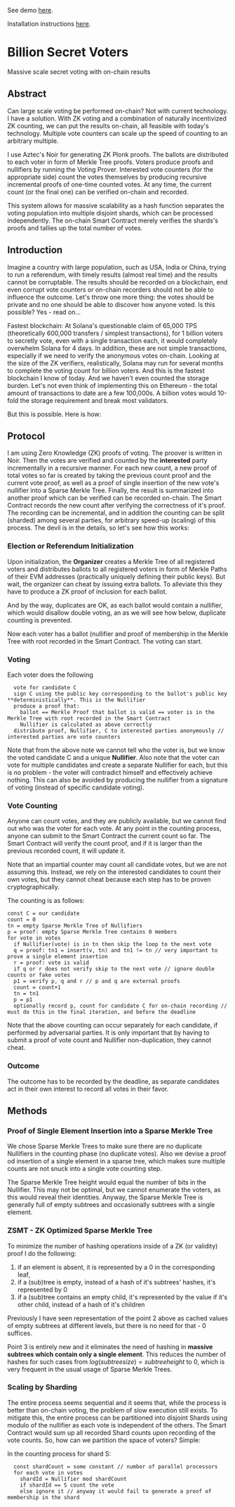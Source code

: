 See demo [here](./demo/README.md).

Installation instructions [here](./HOWTO.md).

# Billion Secret Voters
Massive scale secret voting with on-chain results

## Abstract

Can large scale voting be performed on-chain? Not with current technology. I have a solution. With ZK voting and a combination of naturally incentivized ZK counting, we can put the results on-chain, all feasible with 
today's technology. Multiple vote counters can scale up the speed of counting to an arbitrary multiple.

I use Aztec's Noir for generating ZK Plonk proofs. The ballots are distributed to each voter in form of Merkle Tree proofs. Voters produce proofs and nullifiers by running the Voting Prover. Interested vote counters 
(for the appropriate side) count the votes themselves by producing recursive incremental proofs of one-time counted votes. At any time, the current count (or the final one) can be verified on-chain and recorded.

This system allows for massive scalability as a hash function separates the voting population into multiple disjoint shards, which can be processed independently. The on-chain Smart Contract merely verifies the shards's proofs and tallies up the total number of votes.

## Introduction

Imagine a country with large population, such as USA, India or China, trying to run a referendum, with timely results (almost real time) and the results cannot be corruptable. The results should be recorded on a 
blockchain, end even corrupt vote counters or on-chain recorders should not be able to influence the outcome. Let's throw one more thing: the votes should be private and no one should be able to discover how anyone 
voted. Is this possible? Yes - read on...

Fastest blockchain: At Solana's questionable claim of 65,000 TPS (theoretically 600,000 transfers / simplest transactions), for 1 billion voters to secretly vote, even with a single transaction each, it would completely
overwhelm Solana for 4 days. In addition, these are not simple transactions, especially if we need to verify the anonymous votes on-chain. Looking at the size of the ZK verifiers, realistically, Solana may run for 
several months to complete the voting count for billion voters. And this is the fastest blockchain I know of today. And we haven't even counted the storage burden. Let's not even think of implementing this on Ethereum -
the total amount of transactions to date are a few 100,000s. A billion votes would 10-fold the storage requirement and break most validators.

But this is possible. Here is how:

## Protocol

I am using Zero Knowledge (ZK) proofs of voting. The proover is written in Noir. Then the votes are verified and counted by the **interested** party incrementally in a recursive manner. For each new count, a new proof of total votes so far is created by taking the previous count proof and the current vote proof, as well as a proof of single insertion of the new vote's nullifier into a Sparse Merkle Tree. Finally, the result is summarized into another proof which can be verified can be recorded on-chain. The Smart Contract records the new count after verifying the correctness of it's proof. The recording can be incremental, and in addition the counting can be split (sharded) among several parties, for arbitrary speed-up (scaling) of this process. The devil is in the details, so let's see how this works:

### Election or Referendum Initialization

Upon initialization, the **Organizer** creates a Merkle Tree of all registered voters and distributes ballots to all registered voters in form of Merkle Paths of their EVM addresses (practically uniquely defining their public keys).
But wait, the organizer can cheat by issuing extra ballots. To alleviate this they
have to produce a ZK proof of inclusion for each ballot.

And by the way, duplicates are OK, as each ballot would contain a nullifier, which would disallow double voting, an as we will see how below,
duplicate counting is prevented.

Now each voter has a ballot (nullifier and proof of membership in the Merkle Tree with root recorded in the Smart Contract. The voting can start.

### Voting

Each voter does the following
```
  vote for candidate C
  sign C using the public key corresponding to the ballot's public key **deterministically**. This is the Nullifier
  produce a proof that:
    ballot == Merkle Proof that ballot is valid == voter is in the Merkle Tree with root recorded in the Smart Contract
    Nullifier is calculated as above correctly
  distribute proof, Nullifier, C to interested parties anonymously // interested parties are vote counters
```

Note that from the above note we cannot tell who the voter is, but we know the voted candidate C and a unique **Nullifier**.
Also note that the voter can vote for multiple candidates and create a separate Nullifier for each, but this is no problem - the voter
will contradict himself and effectively achieve nothing. This can also be avoided by producing the nullifier from a signature of
voting (instead of specific candidate voting).

### Vote Counting

Anyone can count votes, and they are publicly available, but we cannot find out who was the voter for each vote.
At any point in the counting process, anyone can submit to the Smart Contract the current count so far.
The Smart Contract will verify the count proof, and if it is larger than the previous recorded count, it will update it.

Note that an impartial counter may count all candidate votes, but we are not assuming this.
Instead, we rely on the interested candidates to count their own votes, but they cannot cheat because each step has to
be proven cryptographically.

The counting is as follows:
```
const C = our candidate
count = 0
tn = empty Sparse Merkle Tree of Nullifiers
p = proof: empty Sparse Merkle Tree contains 0 members
for vote in votes
  if Nullifier(vote) is in tn then skip the loop to the next vote
  q = proof: tn1 = insert(v, tn) and tn1 != tn // very important to prove a single element insertion
  r = proof: vote is valid
  if q or r does not verify skip to the next vote // ignore double counts or fake votes
  p1 = verify p, q and r // p and q are external proofs
  count = count+1
  tn = tn1
  p = p1
  optionally record p, count for candidate C for on-chain recording // must do this in the final iteration, and before the deadline
```

Note that the above counting can occur separately for each candidate, if performed by adversarial parties.
It is only important that by having to submit a proof of vote count and Nullifier non-duplication, they cannot cheat.

### Outcome

The outcome has to be recorded by the deadline, as separate candidates act in their own interest to record all votes in their favor.

## Methods

### Proof of Single Element Insertion into a Sparse Merkle Tree

We chose Sparse Merkle Trees to make sure there are no duplicate Nullifiers in the counting phase (no duplicate votes). Also we devise
a proof od insertion of a single element in a sparse tree, which makes sure multiple counts are not snuck into a single vote counting step.

The Sparse Merkle Tree height would equal the number of bits in the Nullifier. This may not be optimal, but we cannot enumerate the voters,
as this would reveal their identities. Anyway, the Sparse Merkle Tree is generally full of empty subtrees and occasionally subtrees with a single
element.

### ZSMT - ZK Optimized Sparse Merkle Tree

To minimize the number of hashing operations inside of a ZK (or validity) proof I do the following:
1. if an element is absent, it is represented by a 0 in the corresponding leaf,
2. if a (sub)tree is empty, instead of a hash of it's subtrees' hashes, it's represented by 0
3. if a (sub)tree contains an empty child, it's represented by the value if it's other child, instead of a hash of it's children

Previously I have seen representation of the point 2 above as cached values of empty subtrees at different levels, but there is no need for that - 0 suffices.

Point 3 is entirely new and it eliminates the need of hashing in **massive subtrees which contain only a single element**. This reduces the number of hashes for such cases from $log(subtree size) = subtree height$ to $0$, which is very frequent in the usual usage of Sparse Merkle Trees.

### Scaling by Sharding

The entire process seems sequential and it seems that, while the process is better than on-chain voting, the problem of slow execution still exists.
To mitigate this, the entire process can be partitioned into disjoint Shards using modulo of the nullifier as each vote is independent of the others. The Smart Contract would sum up all recorded
Shard counts upon recording of the vote counts. So, how can we partition the space of voters? Simple:

In the counting process for shard S:
```
  const shardCount = some constant // number of parallel processors
  for each vote in votes
    shardId = Nullifier mod shardCount
    if shardId == S count the vote
    else ignore it // anyway it would fail to generate a proof of membership in the shard
```
